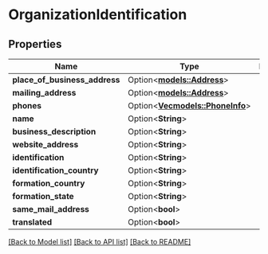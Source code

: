 # OrganizationIdentification

## Properties

Name | Type | Description | Notes
------------ | ------------- | ------------- | -------------
**place_of_business_address** | Option<[**models::Address**](Address.md)> |  | [optional]
**mailing_address** | Option<[**models::Address**](Address.md)> |  | [optional]
**phones** | Option<[**Vec<models::PhoneInfo>**](PhoneInfo.md)> |  | [optional]
**name** | Option<**String**> |  | [optional]
**business_description** | Option<**String**> |  | [optional]
**website_address** | Option<**String**> |  | [optional]
**identification** | Option<**String**> |  | [optional]
**identification_country** | Option<**String**> |  | [optional]
**formation_country** | Option<**String**> |  | [optional]
**formation_state** | Option<**String**> |  | [optional]
**same_mail_address** | Option<**bool**> |  | [optional]
**translated** | Option<**bool**> |  | [optional]

[[Back to Model list]](../README.md#documentation-for-models) [[Back to API list]](../README.md#documentation-for-api-endpoints) [[Back to README]](../README.md)
